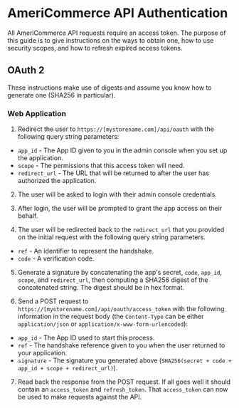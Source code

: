 AmeriCommerce API Authentication
================================

All AmeriCommerce API requests require an access token. The purpose of this guide is to give instructions on the ways to obtain one, how to use security scopes, and how to refresh expired access tokens.

OAuth 2
-------

These instructions make use of digests and assume you know how to generate one (SHA256 in particular).

### Web Application

1. Redirect the user to `https://[mystorename.com]/api/oauth` with the following query string parameters:
  * `app_id` - The App ID given to you in the admin console when you set up the application.
  * `scope` - The permissions that this access token will need.
  * `redirect_url` - The URL that will be returned to after the user has authorized the application.

2. The user will be asked to login with their admin console credentials.

3. After login, the user will be prompted to grant the app access on their behalf.

4. The user will be redirected back to the `redirect_url` that you provided on the initial request with the following query string parameters.
  * `ref` - An identifier to represent the handshake.
  * `code` - A verification code.

5. Generate a signature by concatenating the app's secret, `code`, `app_id`, `scope`, and `redirect_url`, then computing a SHA256 digest of the concatenated string. The digest should be in hex format.

6. Send a POST request to `https://[mystorename.com]/api/oauth/access_token` with the following information in the request body (the `Content-Type` can be either `application/json` or `application/x-www-form-urlencoded`):
  * `app_id` - The App ID used to start this process.
  * `ref` - The handshake reference given to you when the user returned to your application.
  * `signature` - The signature you generated above (`SHA256(secret + code + app_id + scope + redirect_url)`).

7. Read back the response from the POST request. If all goes well it should contain an `access_token` and `refresh_token`. That `access_token` can now be used to make requests against the API.